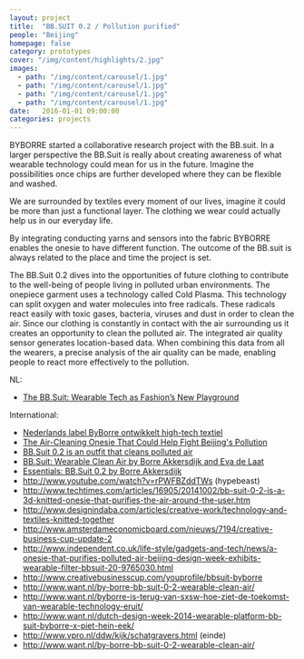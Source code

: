```yaml
---
layout: project
title:  "BB.SUIT 0.2 / Pollution purified"
people: "Beijing"
homepage: false
category: prototypes
cover: "/img/content/highlights/2.jpg"
images:
  - path: "/img/content/carousel/1.jpg"
  - path: "/img/content/carousel/1.jpg"
  - path: "/img/content/carousel/1.jpg"
  - path: "/img/content/carousel/1.jpg"
date:   2016-01-01 09:00:00
categories: projects
---
```


BYBORRE started a collaborative research project with the BB.suit. In a larger perspective the BB.Suit is really about creating awareness of what wearable technology could mean for us in the future. Imagine the possibilities once chips are further developed where they can be flexible and washed.

We are surrounded by textiles every moment of our lives, imagine it could be more than just a functional layer. The clothing we wear could actually help us in our everyday life.

By integrating conducting yarns and sensors into the fabric BYBORRE enables the onesie to have different function. The outcome of the BB.suit is always related to the place and time the project is set.

The BB.Suit 0.2 dives into the opportunities of future clothing to contribute to the well-being of people living in polluted urban environments. The onepiece garment uses a technology called Cold Plasma. This technology can split oxygen and water molecules into free radicals. These radicals react easily with toxic gases, bacteria, viruses and dust in order to clean the air. Since our clothing is constantly in contact with the air surrounding us it creates an opportunity to clean the polluted air. The integrated air quality sensor generates location-based data. When combining this data from all the wearers, a precise analysis of the air quality can be made, enabling people to react more effectively to the pollution.


NL:

 * [The BB.Suit: Wearable Tech as Fashion’s New Playground](http://mastersofmedia.hum.uva.nl/2014/09/08/the-bb-suit-wearable-tech-as-fashions-new-playground/)

International:

 * [Nederlands label ByBorre ontwikkelt high-tech textiel](http://iq.intel.nl/nederlands-label-byborre-ontwikkelt-high-tech-textiel/)
 * [The Air-Cleaning Onesie That Could Help Fight Beijing's Pollution](http://motherboard.vice.com/read/the-air-cleaning-onesie-that-could-help-fight-beijings-pollution)
 * [BB.Suit 0.2 is an outfit that cleans polluted air](http://www.dezeen.com/2014/09/28/bb-suit-air-purifying-garment-byborre-eva-de-laat/)
 * [BB.Suit: Wearable Clean Air by Borre Akkersdijk and Eva de Laat](http://www.frameweb.com/news/bb-suit-wearable-clean-air-by-borre-akkersdijk-and-eva-de-laat)
 * [Essentials: BB.Suit 0.2 by Borre Akkersdijk](http://hypebeast.com/2014/10/essentials-bbsuit-0-2-by-borre-akkersdijk)
 * http://www.youtube.com/watch?v=rPWFBZddTWs (hypebeast)
 * http://www.techtimes.com/articles/16905/20141002/bb-suit-0-2-is-a-3d-knitted-onesie-that-purifies-the-air-around-the-user.htm
 * http://www.designindaba.com/articles/creative-work/technology-and-textiles-knitted-together
 * http://www.amsterdameconomicboard.com/nieuws/7194/creative-business-cup-update-2
 * http://www.independent.co.uk/life-style/gadgets-and-tech/news/a-onesie-that-purifies-polluted-air-beijing-design-week-exhibits-wearable-filter-bbsuit-20-9765030.html
 * http://www.creativebusinesscup.com/youprofile/bbsuit-byborre
 * http://www.want.nl/by-borre-bb-suit-0-2-wearable-clean-air/
 * http://www.want.nl/byborre-is-terug-van-sxsw-hoe-ziet-de-toekomst-van-wearable-technology-eruit/
 * http://www.want.nl/dutch-design-week-2014-wearable-platform-bb-suit-byborre-x-piet-hein-eek/
 * http://www.vpro.nl/ddw/kijk/schatgravers.html (einde)
 * http://www.want.nl/by-borre-bb-suit-0-2-wearable-clean-air/
